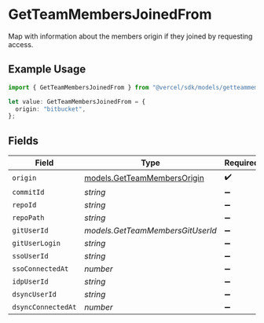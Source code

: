 # GetTeamMembersJoinedFrom

Map with information about the members origin if they joined by requesting access.

## Example Usage

```typescript
import { GetTeamMembersJoinedFrom } from "@vercel/sdk/models/getteammembersop.js";

let value: GetTeamMembersJoinedFrom = {
  origin: "bitbucket",
};
```

## Fields

| Field                                                            | Type                                                             | Required                                                         | Description                                                      |
| ---------------------------------------------------------------- | ---------------------------------------------------------------- | ---------------------------------------------------------------- | ---------------------------------------------------------------- |
| `origin`                                                         | [models.GetTeamMembersOrigin](../models/getteammembersorigin.md) | :heavy_check_mark:                                               | N/A                                                              |
| `commitId`                                                       | *string*                                                         | :heavy_minus_sign:                                               | N/A                                                              |
| `repoId`                                                         | *string*                                                         | :heavy_minus_sign:                                               | N/A                                                              |
| `repoPath`                                                       | *string*                                                         | :heavy_minus_sign:                                               | N/A                                                              |
| `gitUserId`                                                      | *models.GetTeamMembersGitUserId*                                 | :heavy_minus_sign:                                               | N/A                                                              |
| `gitUserLogin`                                                   | *string*                                                         | :heavy_minus_sign:                                               | N/A                                                              |
| `ssoUserId`                                                      | *string*                                                         | :heavy_minus_sign:                                               | N/A                                                              |
| `ssoConnectedAt`                                                 | *number*                                                         | :heavy_minus_sign:                                               | N/A                                                              |
| `idpUserId`                                                      | *string*                                                         | :heavy_minus_sign:                                               | N/A                                                              |
| `dsyncUserId`                                                    | *string*                                                         | :heavy_minus_sign:                                               | N/A                                                              |
| `dsyncConnectedAt`                                               | *number*                                                         | :heavy_minus_sign:                                               | N/A                                                              |